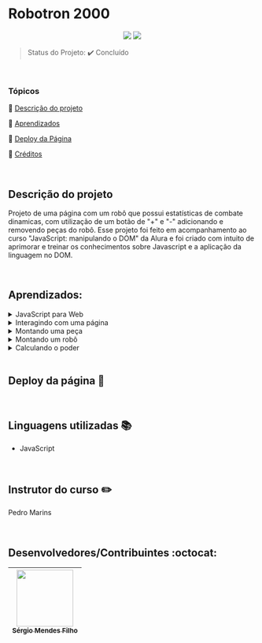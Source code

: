 <h1>Robotron 2000</h1>

<p align="center">
  <img src="http://img.shields.io/static/v1?label=VSCode&message=1.74.3&color=blue&style=for-the-badge"/>
  <img src="http://img.shields.io/static/v1?label=STATUS&message=CONCLUIDO&color=GREEN&style=for-the-badge"/>
</p>

> Status do Projeto: :heavy_check_mark: Concluído

<br>
 
### Tópicos 

:small_blue_diamond: [Descrição do projeto](#descrição-do-projeto)

:small_blue_diamond: [Aprendizados](#aprendizados)

:small_blue_diamond: [Deploy da Página](#deploy-da-página-dash)

:small_blue_diamond: [Créditos](#linguagens-utilizadas-books)

<br>

## Descrição do projeto 

Projeto de uma página com um robô que possui estatísticas de combate dinamicas, com utilização de um botão de "+" e "-" adicionando e removendo peças do robô. Esse projeto foi feito em acompanhamento ao curso "JavaScript: manipulando o DOM" da Alura e foi criado com intuito de aprimorar e treinar os conhecimentos sobre Javascript e a aplicação da linguagem no DOM.

<p align="justify">
  
</p>

<br>

## Aprendizados:

<details>
<summary>JavaScript para Web</summary>

- Desenvolvemos os primeiros passos do projeto Robotron 2000;
- Definimos o que é o DOM;
- Aprendemos como manipular elementos no DOM.

</details>

<details>
<summary>Interagindo com uma página</summary>

- Aprendemos a selecionar um ou mais elementos com querySelector()/querySelectorAll();
- Aprendemos como utilizar o método addEventListener();
- Definimos as diferenças entre função anônima e função;
- Entendemos o comportamento de hoisting no JavaScript;

</details>

<details>
<summary>Montando uma peça</summary>

- Definimos o que é Array e como manipular seus objetos;
- Como utilizar arrow functions;
- Como utilizar o método splice() para remover itens.


</details>

<details>
<summary>Montando um robô</summary>

- Aprendemos como utilizar a propriedade parentNode;
- Definimos o que é data-attributes;
- Criamos funções para manipular elementos no DOM com data-attributes.

</details>

<details>
<summary>Calculando o poder</summary>

- Definimos o que são objetos e analisamos métodos para manipulá-los;
- Refatoramos o código do projeto, aprendendo como manipular arrays e utilizando forEach;
- Aprendemos como aplicar projetos na nuvem utilizando vercel e github.

</details>

<br>

## Deploy da página :dash:

> 
  
<br>

## Linguagens utilizadas :books:

- JavaScript

<br>
  
## Instrutor do curso :pencil2:

Pedro Marins
  
<br>

## Desenvolvedores/Contribuintes :octocat:

| [<img src="https://avatars.githubusercontent.com/u/109549530?s=400&u=383b5445959d99d74a62089d5391bf01e851c147&v=4" width=115><br><sub>Sérgio Mendes Filho</sub>](https://github.com/MF-Sergio) |
| :---: |
